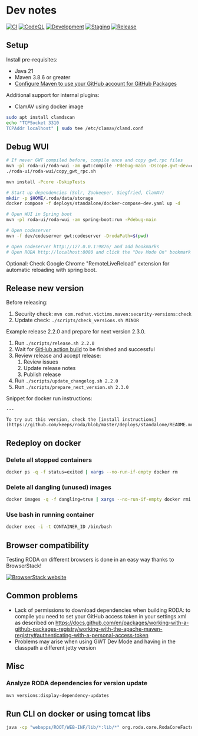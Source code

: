 # Dev notes

[![CI](https://github.com/keeps/roda/actions/workflows/CI.yml/badge.svg)](https://github.com/keeps/roda/actions/workflows/CI.yml)
[![CodeQL](https://github.com/keeps/roda/actions/workflows/codeql-analysis.yml/badge.svg)](https://github.com/keeps/roda/actions/workflows/codeql-analysis.yml)
[![Development](https://github.com/keeps/roda/actions/workflows/development.yml/badge.svg)](https://github.com/keeps/roda/actions/workflows/development.yml)
[![Staging](https://github.com/keeps/roda/actions/workflows/staging.yml/badge.svg)](https://github.com/keeps/roda/actions/workflows/staging.yml)
[![Release](https://github.com/keeps/roda/actions/workflows/release.yml/badge.svg)](https://github.com/keeps/roda/actions/workflows/release.yml)

## Setup

Install pre-requisites:

- Java 21
- Maven 3.8.6 or greater
- [Configure Maven to use your GitHub account for GitHub Packages](https://docs.github.com/en/packages/working-with-a-github-packages-registry/working-with-the-apache-maven-registry#authenticating-with-a-personal-access-token)

Additional support for internal plugins:

- ClamAV using docker image

 ```sh
 sudo apt install clamdscan
 echo "TCPSocket 3310
TCPAddr localhost" | sudo tee /etc/clamav/clamd.conf
 ```

## Debug WUI

```bash
# If never GWT compiled before, compile once and copy gwt.rpc files
mvn -pl roda-ui/roda-wui -am gwt:compile -Pdebug-main -Dscope.gwt-dev=compile
./roda-ui/roda-wui/copy_gwt_rpc.sh

mvn install -Pcore -DskipTests

# Start up dependencies (Solr, Zookeeper, Siegfried, ClamAV)
mkdir -p $HOME/.roda/data/storage
docker compose -f deploys/standalone/docker-compose-dev.yaml up -d

# Open WUI in Spring boot
mvn -pl roda-ui/roda-wui -am spring-boot:run -Pdebug-main

# Open codeserver
mvn -f dev/codeserver gwt:codeserver -DrodaPath=$(pwd)

# Open codeserver http://127.0.0.1:9876/ and add bookmarks
# Open RODA http://localhost:8080 and click the "Dev Mode On" bookmark
```

Optional: Check Google Chrome "RemoteLiveReload" extension for automatic reloading with spring boot.

## Release new version

Before releasing:

1. Security check: `mvn com.redhat.victims.maven:security-versions:check`
2. Update check: `./scripts/check_versions.sh MINOR`

Example release 2.2.0 and prepare for next version 2.3.0.

1. Run `./scripts/release.sh 2.2.0`
2. Wait for [GitHub action build](https://github.com/keeps/roda/actions/workflows/release.yml) to be finished and successful
3. Review release and accept release:
    1. Review issues
    2. Update release notes
    3. Publish release
4. Run `./scripts/update_changelog.sh 2.2.0`
5. Run `./scripts/prepare_next_version.sh 2.3.0`

Snippet for docker run instructions:

```text
---

To try out this version, check the [install instructions](https://github.com/keeps/roda/blob/master/deploys/standalone/README.md).

```

## Redeploy on docker

### Delete all stopped containers

```bash
docker ps -q -f status=exited | xargs --no-run-if-empty docker rm
```

### Delete all dangling (unused) images

```bash
docker images -q -f dangling=true | xargs --no-run-if-empty docker rmi
```

### Use bash in running container

```bash
docker exec -i -t CONTAINER_ID /bin/bash
```

## Browser compatibility

Testing RODA on different browsers is done in an easy way thanks to BrowserStack!

[![BrowserStack website](https://user-images.githubusercontent.com/98429/40908885-f1559ca4-67df-11e8-8a98-8b0b57d3febb.png)](http://browserstack.com/)

## Common problems

- Lack of permissions to download dependencies when building RODA: to compile you need to set your GitHub access token in your settings.xml as described on <https://docs.github.com/en/packages/working-with-a-github-packages-registry/working-with-the-apache-maven-registry#authenticating-with-a-personal-access-token>
- Problems may arise when using GWT Dev Mode and having in the classpath a different jetty version

## Misc

### Analyze RODA dependencies for version update

```bash
mvn versions:display-dependency-updates
```

## Run CLI on docker or using tomcat libs

```bash
java -cp "webapps/ROOT/WEB-INF/lib/*:lib/*" org.roda.core.RodaCoreFactory migrate model
```
